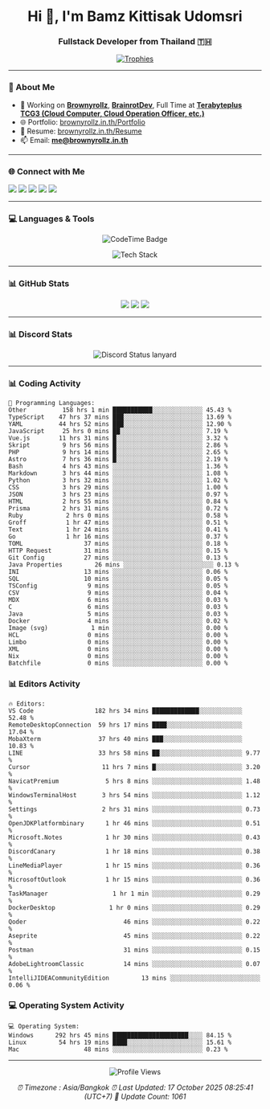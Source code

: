 <h1 align="center">Hi 👋, I'm Bamz Kittisak Udomsri</h1>
<h3 align="center">Fullstack Developer from Thailand 🇹🇭</h3>

<p align="center">
  <a href="https://github.com/ryo-ma/github-profile-trophy">
    <img src="https://github-profile-trophy.vercel.app/?username=brownyroll" alt="Trophies" />
  </a>
</p>

---

### 🔧 About Me

- 🔭 Working on [**Brownyrollz**](https://github.com/Brownyrollz), [**BrainrotDev**](https://github.com/brainrotdev), Full Time at [**Terabyteplus TCG3 (Cloud Computer, Cloud Operation Officer, etc.)**](https://tcloud.in.th)
- 🌐 Portfolio: [brownyrollz.in.th/Portfolio](https://Brownyrollz.in.th/Portfolio)
- 📄 Resume: [brownyrollz.in.th/Resume](https://Brownyrollz.in.th/Resume)
- 📫 Email: **me@brownyrollz.in.th**
---

### 🌐 Connect with Me

<p align="left">
  <a href="https://codepen.io/brownyroll" target="_blank"><img src="https://img.shields.io/badge/CodePen-000?style=for-the-badge&logo=codepen&logoColor=white" /></a>
  <a href="https://fb.com/brownyroll.bbamz" target="_blank"><img src="https://img.shields.io/badge/Facebook-1877F2?style=for-the-badge&logo=facebook&logoColor=white" /></a>
  <a href="https://instagram.com/brownyroll.darkalich" target="_blank"><img src="https://img.shields.io/badge/Instagram-E4405F?style=for-the-badge&logo=instagram&logoColor=white" /></a>
  <a href="https://www.youtube.com/c/brownyrollz" target="_blank"><img src="https://img.shields.io/badge/YouTube-FF0000?style=for-the-badge&logo=youtube&logoColor=white" /></a>
  <a href="https://discord.gg/yyJRFxTXGU" target="_blank"><img src="https://img.shields.io/badge/Discord-5865F2?style=for-the-badge&logo=discord&logoColor=white" /></a>
</p>

---

### 💻 Languages & Tools

<p align="center">
  <img href="https://codetime.dev" alt="CodeTime Badge" src="https://shields.jannchie.com/endpoint?style=flat&color=222&url=https%3A%2F%2Fapi.codetime.dev%2Fv3%2Fusers%2Fshield%3Fuid%3D34055">
  <br/>
  <!--START_SECTION:tech-->
<p align="center">
  <img src="https://skillicons.dev/icons?i=html,css,js,ts,react,nextjs,nodejs,vue,php,laravel,dotnet,django,tailwind,bootstrap,express,arduino,mysql,sqlite,mongodb,nginx,docker,git,linux,figma,postman,astro,bash,bun,cloudflare,discord,discordjs" alt="Tech Stack" />
</p>
<!--END_SECTION:tech-->
</p>

---

### 📊 GitHub Stats

<p align="center">
  <img src="https://github-readme-stats.vercel.app/api?username=brownyroll&show_icons=true" />
  <img src="https://github-readme-stats.vercel.app/api/top-langs/?username=brownyroll&layout=compact" />
  <img src="https://github-readme-streak-stats.herokuapp.com/?user=brownyroll" />
</p>

---

### 📊 Discord Stats

<p align="center">
     <img alt='Discord Status lanyard' src='https://lanyard.cnrad.dev/api/280676963885121536' />
</p>

---

<p align="center">


### 📊 Coding Activity

<!--START_SECTION:waka-->
```text
💬 Programming Languages:
Other          158 hrs 1 min ███████████░░░░░░░░░░░░░░ 45.43 %
TypeScript    47 hrs 37 mins ███░░░░░░░░░░░░░░░░░░░░░░ 13.69 %
YAML          44 hrs 52 mins ███░░░░░░░░░░░░░░░░░░░░░░ 12.90 %
JavaScript     25 hrs 0 mins ██░░░░░░░░░░░░░░░░░░░░░░░ 7.19 %
Vue.js        11 hrs 31 mins █░░░░░░░░░░░░░░░░░░░░░░░░ 3.32 %
Skript         9 hrs 56 mins █░░░░░░░░░░░░░░░░░░░░░░░░ 2.86 %
PHP            9 hrs 14 mins █░░░░░░░░░░░░░░░░░░░░░░░░ 2.65 %
Astro          7 hrs 36 mins █░░░░░░░░░░░░░░░░░░░░░░░░ 2.19 %
Bash           4 hrs 43 mins ░░░░░░░░░░░░░░░░░░░░░░░░░ 1.36 %
Markdown       3 hrs 44 mins ░░░░░░░░░░░░░░░░░░░░░░░░░ 1.08 %
Python         3 hrs 32 mins ░░░░░░░░░░░░░░░░░░░░░░░░░ 1.02 %
CSS            3 hrs 29 mins ░░░░░░░░░░░░░░░░░░░░░░░░░ 1.00 %
JSON           3 hrs 23 mins ░░░░░░░░░░░░░░░░░░░░░░░░░ 0.97 %
HTML           2 hrs 55 mins ░░░░░░░░░░░░░░░░░░░░░░░░░ 0.84 %
Prisma         2 hrs 31 mins ░░░░░░░░░░░░░░░░░░░░░░░░░ 0.72 %
Ruby            2 hrs 0 mins ░░░░░░░░░░░░░░░░░░░░░░░░░ 0.58 %
Groff           1 hr 47 mins ░░░░░░░░░░░░░░░░░░░░░░░░░ 0.51 %
Text            1 hr 24 mins ░░░░░░░░░░░░░░░░░░░░░░░░░ 0.41 %
Go              1 hr 16 mins ░░░░░░░░░░░░░░░░░░░░░░░░░ 0.37 %
TOML                 37 mins ░░░░░░░░░░░░░░░░░░░░░░░░░ 0.18 %
HTTP Request         31 mins ░░░░░░░░░░░░░░░░░░░░░░░░░ 0.15 %
Git Config           27 mins ░░░░░░░░░░░░░░░░░░░░░░░░░ 0.13 %
Java Properties         26 mins ░░░░░░░░░░░░░░░░░░░░░░░░░ 0.13 %
INI                  13 mins ░░░░░░░░░░░░░░░░░░░░░░░░░ 0.06 %
SQL                  10 mins ░░░░░░░░░░░░░░░░░░░░░░░░░ 0.05 %
TSConfig              9 mins ░░░░░░░░░░░░░░░░░░░░░░░░░ 0.05 %
CSV                   9 mins ░░░░░░░░░░░░░░░░░░░░░░░░░ 0.04 %
MDX                   6 mins ░░░░░░░░░░░░░░░░░░░░░░░░░ 0.03 %
C                     6 mins ░░░░░░░░░░░░░░░░░░░░░░░░░ 0.03 %
Java                  5 mins ░░░░░░░░░░░░░░░░░░░░░░░░░ 0.03 %
Docker                4 mins ░░░░░░░░░░░░░░░░░░░░░░░░░ 0.02 %
Image (svg)            1 min ░░░░░░░░░░░░░░░░░░░░░░░░░ 0.00 %
HCL                   0 mins ░░░░░░░░░░░░░░░░░░░░░░░░░ 0.00 %
Limbo                 0 mins ░░░░░░░░░░░░░░░░░░░░░░░░░ 0.00 %
XML                   0 mins ░░░░░░░░░░░░░░░░░░░░░░░░░ 0.00 %
Nix                   0 mins ░░░░░░░░░░░░░░░░░░░░░░░░░ 0.00 %
Batchfile             0 mins ░░░░░░░░░░░░░░░░░░░░░░░░░ 0.00 %

```
<!--END_SECTION:waka-->

### 📊 Editors Activity

<!--START_SECTION:editors-->
```text
🔥 Editors:
VS Code                 182 hrs 34 mins █████████████░░░░░░░░░░░░ 52.48 %
RemoteDesktopConnection  59 hrs 17 mins ████░░░░░░░░░░░░░░░░░░░░░ 17.04 %
MobaXterm                37 hrs 40 mins ███░░░░░░░░░░░░░░░░░░░░░░ 10.83 %
LINE                     33 hrs 58 mins ██░░░░░░░░░░░░░░░░░░░░░░░ 9.77 %
Cursor                    11 hrs 7 mins █░░░░░░░░░░░░░░░░░░░░░░░░ 3.20 %
NavicatPremium             5 hrs 8 mins ░░░░░░░░░░░░░░░░░░░░░░░░░ 1.48 %
WindowsTerminalHost       3 hrs 54 mins ░░░░░░░░░░░░░░░░░░░░░░░░░ 1.12 %
Settings                  2 hrs 31 mins ░░░░░░░░░░░░░░░░░░░░░░░░░ 0.73 %
OpenJDKPlatformbinary      1 hr 46 mins ░░░░░░░░░░░░░░░░░░░░░░░░░ 0.51 %
Microsoft.Notes            1 hr 30 mins ░░░░░░░░░░░░░░░░░░░░░░░░░ 0.43 %
DiscordCanary              1 hr 18 mins ░░░░░░░░░░░░░░░░░░░░░░░░░ 0.38 %
LineMediaPlayer            1 hr 15 mins ░░░░░░░░░░░░░░░░░░░░░░░░░ 0.36 %
MicrosoftOutlook           1 hr 15 mins ░░░░░░░░░░░░░░░░░░░░░░░░░ 0.36 %
TaskManager                  1 hr 1 min ░░░░░░░░░░░░░░░░░░░░░░░░░ 0.29 %
DockerDesktop               1 hr 0 mins ░░░░░░░░░░░░░░░░░░░░░░░░░ 0.29 %
Qoder                           46 mins ░░░░░░░░░░░░░░░░░░░░░░░░░ 0.22 %
Aseprite                        45 mins ░░░░░░░░░░░░░░░░░░░░░░░░░ 0.22 %
Postman                         31 mins ░░░░░░░░░░░░░░░░░░░░░░░░░ 0.15 %
AdobeLightroomClassic           14 mins ░░░░░░░░░░░░░░░░░░░░░░░░░ 0.07 %
IntelliJIDEACommunityEdition         13 mins ░░░░░░░░░░░░░░░░░░░░░░░░░ 0.06 %

```
<!--END_SECTION:editors-->

### 💻 Operating System Activity

<!--START_SECTION:os-->
```text
💻 Operating System:
Windows      292 hrs 45 mins █████████████████████░░░░ 84.15 %
Linux         54 hrs 19 mins ████░░░░░░░░░░░░░░░░░░░░░ 15.61 %
Mac                  48 mins ░░░░░░░░░░░░░░░░░░░░░░░░░ 0.23 %
```
<!--END_SECTION:os-->
</p>

---

<p align="center">
  <img src="https://komarev.com/ghpvc/?username=brownyroll&label=Profile%20views&color=0e75b6&style=flat" alt="Profile Views" />
</p>

<!-- Metadata -->
<p align="center"> 
    <i>
        ⏰ Timezone : Asia/Bangkok
        ⏰ Last Updated: <!--LAST_UPDATED-->17 October 2025 08:25:41 (UTC+7)<!--END_LAST_UPDATED-->
        🔄️ Update Count: <!--UPDATE_COUNT-->1061<!--END_UPDATE_COUNT-->
    </i>
</p>
